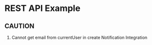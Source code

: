 # REST API Example

## CAUTION

1. Cannot get email from currentUser in create Notification Integration
